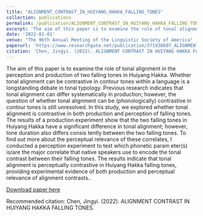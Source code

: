 ```yaml
---
title: "ALIGNMENT_CONTRAST_IN_HUIYANG_HAKKA_FALLING_TONES"
collection: publications
permalink: /publication/ALIGNMENT_CONTRAST_IN_HUIYANG_HAKKA_FALLING_TONES
excerpt: 'The aim of this paper is to examine the role of tonal alignment in the perception and production of two falling tones in Huiyang Hakka. Whether tonal alignment can be contrastive in contour tones within a language is a longstanding debate in tonal typology. Previous research indicates that tonal alignment can differ systematically in production; however, the question of whether tonal alignment can be (phonologically) contrastive in contour tones is still unresolved. In this study, we explored whether tonal alignment is contrastive in both production and perception of falling tones. The results of a production experiment show that the two falling tones in Huiyang Hakka have a significant difference in tonal alignment; however, tone duration also differs consis tently between the two falling tones. To find out more about the perceptual relevance of these correlates, I conducted a perception experiment to test which phonetic param eter(s) is/are the major correlate that native speakers use to encode the tonal contrast between their falling tones. The results indicate that tonal alignment is perceptually contrastive in Huiyang Hakka falling tones, providing experimental evidence of both production and perceptual relevance of alignment contrasts.'
date: '2022-01-01'
venue: "The 96th Annual Meeting of the Linguistic Society of America"
paperurl: 'https://www.researchgate.net/publication/371938607_ALIGNMENT_CONTRAST_IN_HUIYANG_HAKKA_FALLING_TONES'
citation: 'Chen, Jingyi. (2022). ALIGNMENT CONTRAST IN HUIYANG HAKKA FALLING TONES. '
---
```

The aim of this paper is to examine the role of tonal alignment in the perception and production of two falling tones in Huiyang Hakka. Whether tonal alignment can be contrastive in contour tones within a language is a longstanding debate in tonal typology. Previous research indicates that tonal alignment can differ systematically in production; however, the question of whether tonal alignment can be (phonologically) contrastive in contour tones is still unresolved. In this study, we explored whether tonal alignment is contrastive in both production and perception of falling tones. The results of a production experiment show that the two falling tones in Huiyang Hakka have a significant difference in tonal alignment; however, tone duration also differs consis tently between the two falling tones. To find out more about the perceptual relevance of these correlates, I conducted a perception experiment to test which phonetic param eter(s) is/are the major correlate that native speakers use to encode the tonal contrast between their falling tones. The results indicate that tonal alignment is perceptually contrastive in Huiyang Hakka falling tones, providing experimental evidence of both production and perceptual relevance of alignment contrasts..

[Download paper here](https://www.researchgate.net/publication/371938607_ALIGNMENT_CONTRAST_IN_HUIYANG_HAKKA_FALLING_TONES)

Recommended citation: Chen, Jingyi. (2022). ALIGNMENT CONTRAST IN HUIYANG HAKKA FALLING TONES.
